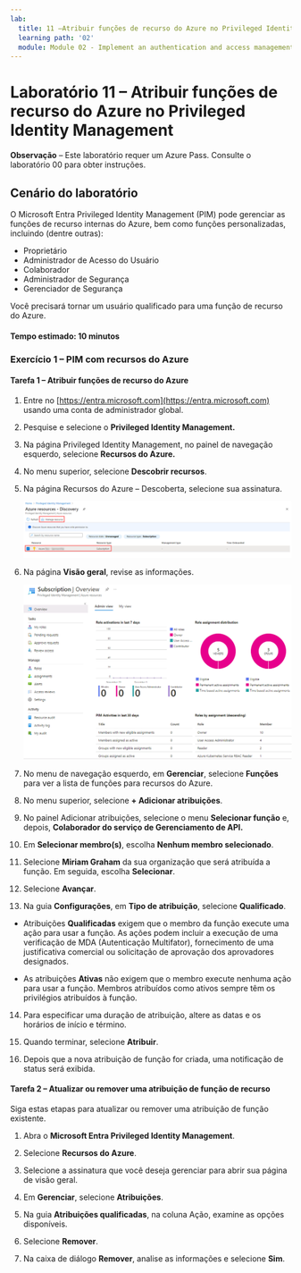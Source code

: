 ```yaml
---
lab:
  title: 11 –Atribuir funções de recurso do Azure no Privileged Identity Management
  learning path: '02'
  module: Module 02 - Implement an authentication and access management solution
---
```


# Laboratório 11 – Atribuir funções de recurso do Azure no Privileged Identity Management

**Observação** – Este laboratório requer um Azure Pass. Consulte o laboratório 00 para obter instruções.

## Cenário do laboratório

O Microsoft Entra Privileged Identity Management (PIM) pode gerenciar as funções de recurso internas do Azure, bem como funções personalizadas, incluindo (dentre outras):

- Proprietário
- Administrador de Acesso do Usuário
- Colaborador
- Administrador de Segurança
- Gerenciador de Segurança

Você precisará tornar um usuário qualificado para uma função de recurso do Azure.


#### Tempo estimado: 10 minutos

### Exercício 1 – PIM com recursos do Azure

#### Tarefa 1 – Atribuir funções de recurso do Azure

1. Entre no [https://entra.microsoft.com](https://entra.microsoft.com) usando uma conta de administrador global.

2. Pesquise e selecione o **Privileged Identity Management.**

3. Na página Privileged Identity Management, no painel de navegação esquerdo, selecione **Recursos do Azure.**

4. No menu superior, selecione **Descobrir recursos**.

5. Na página Recursos do Azure – Descoberta, selecione sua assinatura.

   ![Imagem de tela exibindo a página de descobrir dos recursos do Azure com a assinatura e o recurso de gerenciamento destacado](./media/lp4-mod3-pim-azure-resource-management.png)

6. Na página **Visão geral**, revise as informações.

   ![Imagem da tela exibindo o Recurso do Azure adicionado recentemente](./media/lp4-mod3-pim-az-resource-overview.png)

7. No menu de navegação esquerdo, em **Gerenciar**, selecione **Funções** para ver a lista de funções para recursos do Azure.

8. No menu superior, selecione **+ Adicionar atribuições**.

9. No painel Adicionar atribuições, selecione o menu **Selecionar função** e, depois, **Colaborador do serviço de Gerenciamento de API.**

10. Em **Selecionar membro(s)**, escolha **Nenhum membro selecionado**.

11. Selecione **Miriam Graham** da sua organização que será atribuída a função.  Em seguida, escolha **Selecionar**.

12. Selecione **Avançar**.

13. Na guia **Configurações**, em **Tipo de atribuição**, selecione **Qualificado**.

   - Atribuições **Qualificadas** exigem que o membro da função execute uma ação para usar a função. As ações podem incluir a execução de uma verificação de MDA (Autenticação Multifator), fornecimento de uma justificativa comercial ou solicitação de aprovação dos aprovadores designados.

   - As atribuições **Ativas** não exigem que o membro execute nenhuma ação para usar a função. Membros atribuídos como ativos sempre têm os privilégios atribuídos à função.

14. Para especificar uma duração de atribuição, altere as datas e os horários de início e término.

15. Quando terminar, selecione **Atribuir**.

16. Depois que a nova atribuição de função for criada, uma notificação de status será exibida.

#### Tarefa 2 – Atualizar ou remover uma atribuição de função de recurso

Siga estas etapas para atualizar ou remover uma atribuição de função existente.

1. Abra o **Microsoft Entra Privileged Identity Management**.

2. Selecione **Recursos do Azure**.

3. Selecione a assinatura que você deseja gerenciar para abrir sua página de visão geral.

4. Em **Gerenciar**, selecione **Atribuições**.

5. Na guia **Atribuições qualificadas**, na coluna Ação, examine as opções disponíveis.

6. Selecione **Remover**.

7. Na caixa de diálogo **Remover**, analise as informações e selecione **Sim**.
